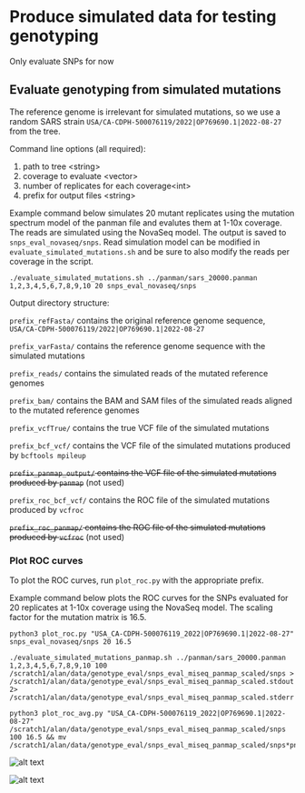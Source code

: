 # Produce simulated data for testing genotyping

Only evaluate SNPs for now

## Evaluate genotyping from simulated mutations

The reference genome is irrelevant for simulated mutations, so we use a random SARS strain `USA/CA-CDPH-500076119/2022|OP769690.1|2022-08-27` from the tree.

Command line options (all required):
1. path to tree \<string\>
2. coverage to evaluate \<vector<int>\>
3. number of replicates for each coverage\<int\>
4. prefix for output files \<string\>


Example command below simulates 20 mutant replicates using the mutation spectrum model of the panman file and evalutes them at 1-10x coverage. The reads are simulated using the NovaSeq model. The output is saved to `snps_eval_novaseq/snps`. Read simulation model can be modified in `evaluate_simulated_mutations.sh` and be sure to also modify the reads per coverage in the script.

```
./evaluate_simulated_mutations.sh ../panman/sars_20000.panman 1,2,3,4,5,6,7,8,9,10 20 snps_eval_novaseq/snps
```


Output directory structure:

`prefix_refFasta/` contains the original reference genome sequence, `USA/CA-CDPH-500076119/2022|OP769690.1|2022-08-27`

`prefix_varFasta/` contains the reference genome sequence with the simulated mutations

`prefix_reads/` contains the simulated reads of the mutated reference genomes

`prefix_bam/` contains the BAM and SAM files of the simulated reads aligned to the mutated reference genomes

`prefix_vcfTrue/` contains the true VCF file of the simulated mutations

`prefix_bcf_vcf/` contains the VCF file of the simulated mutations produced by `bcftools mpileup`

~~`prefix_panmap_output/` contains the VCF file of the simulated mutations produced by `panmap`~~ (not used)

`prefix_roc_bcf_vcf/` contains the ROC file of the simulated mutations produced by `vcfroc`

~~`prefix_roc_panmap/` contains the ROC file of the simulated mutations produced by `vcfroc`~~ (not used)


### Plot ROC curves

To plot the ROC curves, run `plot_roc.py` with the appropriate prefix.

Example command below plots the ROC curves for the SNPs evaluated for 20 replicates at 1-10x coverage using the NovaSeq model. The scaling factor for the mutation matrix is 16.5.

```
python3 plot_roc.py "USA_CA-CDPH-500076119_2022|OP769690.1|2022-08-27" snps_eval_novaseq/snps 20 16.5
```


```
./evaluate_simulated_mutations_panmap.sh ../panman/sars_20000.panman 1,2,3,4,5,6,7,8,9,10 100 /scratch1/alan/data/genotype_eval/snps_eval_miseq_panmap_scaled/snps > /scratch1/alan/data/genotype_eval/snps_eval_miseq_panmap_scaled.stdout 2> /scratch1/alan/data/genotype_eval/snps_eval_miseq_panmap_scaled.stderr

python3 plot_roc_avg.py "USA_CA-CDPH-500076119_2022|OP769690.1|2022-08-27" /scratch1/alan/data/genotype_eval/snps_eval_miseq_panmap_scaled/snps 100 16.5 && mv /scratch1/alan/data/genotype_eval/snps_eval_miseq_panmap_scaled/snps*png
```

![alt text](https://github.com/amkram/panmap/tree/main/dev/genotype_eval/snps_mean_auc_comparison_miseq_scaled.png "AUC")

![alt text](https://github.com/amkram/panmap/tree/main/dev/genotype_eval/snps_mean_precision_recall_curve_miseq_scaled.png "PRC")

